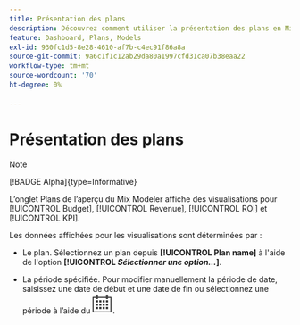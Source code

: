 ```yaml
---
title: Présentation des plans
description: Découvrez comment utiliser la présentation des plans en Mix Modeler.
feature: Dashboard, Plans, Models
exl-id: 930fc1d5-8e28-4610-af7b-c4ec91f86a8a
source-git-commit: 9a6c1f1c12ab29da80a1997cfd31ca07b38eaa22
workflow-type: tm+mt
source-wordcount: '70'
ht-degree: 0%

---
```


# Présentation des plans

>[!NOTE]
>
>[!BADGE Alpha]{type=Informative}


L’onglet Plans de l’aperçu du Mix Modeler affiche des visualisations pour [!UICONTROL Budget], [!UICONTROL Revenue], [!UICONTROL ROI] et [!UICONTROL KPI].

Les données affichées pour les visualisations sont déterminées par :

* Le plan. Sélectionnez un plan depuis **[!UICONTROL Plan name]** à l&#39;aide de l&#39;option **[!UICONTROL _Sélectionner une option..._]**.

* La période spécifiée. Pour modifier manuellement la période de date, saisissez une date de début et une date de fin ou sélectionnez une période à l’aide du ![calendrier](/help/assets/icons/Calendar.svg).


